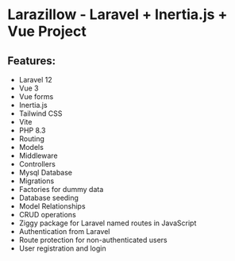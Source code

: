 # Larazillow - Laravel + Inertia.js + Vue Project

## Features:

- Laravel 12
- Vue 3
- Vue forms
- Inertia.js
- Tailwind CSS
- Vite
- PHP 8.3
- Routing
- Models
- Middleware
- Controllers
- Mysql Database
- Migrations
- Factories for dummy data
- Database seeding
- Model Relationships
- CRUD operations
- Ziggy package for Laravel named routes in JavaScript
- Authentication from Laravel
- Route protection for non-authenticated users
- User registration and login
